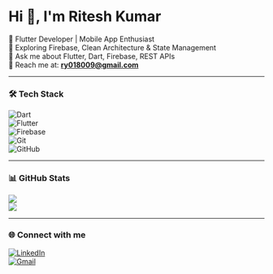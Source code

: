 # Hi 👋, I'm Ritesh Kumar  

🚀 Flutter Developer | Mobile App Enthusiast  
🌱 Exploring Firebase, Clean Architecture & State Management  
💬 Ask me about Flutter, Dart, Firebase, REST APIs  
📧 Reach me at: **ry018009@gmail.com**  

---

### 🛠️ Tech Stack  
![Dart](https://img.shields.io/badge/Dart-0175C2?style=for-the-badge&logo=dart&logoColor=white)  
![Flutter](https://img.shields.io/badge/Flutter-02569B?style=for-the-badge&logo=flutter&logoColor=white)  
![Firebase](https://img.shields.io/badge/Firebase-FFCA28?style=for-the-badge&logo=firebase&logoColor=black)  
![Git](https://img.shields.io/badge/Git-F05033?style=for-the-badge&logo=git&logoColor=white)  
![GitHub](https://img.shields.io/badge/GitHub-181717?style=for-the-badge&logo=github&logoColor=white)  

---

### 📊 GitHub Stats  
![](https://github-readme-stats.vercel.app/api?username=DevRiteshKumar&show_icons=true&theme=radical)  
![](https://github-readme-streak-stats.herokuapp.com/?user=DevRiteshKumar&theme=radical)  

---

### 🌐 Connect with me  
[![LinkedIn](https://img.shields.io/badge/LinkedIn-blue?logo=linkedin&logoColor=white)](https://linkedin.com/in/yourprofile)  
[![Gmail](https://img.shields.io/badge/Gmail-D14836?logo=gmail&logoColor=white)](mailto:ry018009@gmail.com)  
